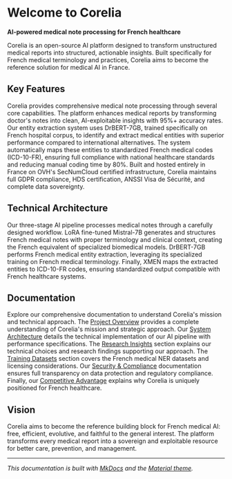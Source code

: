 # Welcome to Corelia

**AI-powered medical note processing for French healthcare**

Corelia is an open-source AI platform designed to transform unstructured medical reports into structured, actionable insights. Built specifically for French medical terminology and practices, Corelia aims to become the reference solution for medical AI in France.

## Key Features

Corelia provides comprehensive medical note processing through several core capabilities. The platform enhances medical reports by transforming doctor's notes into clean, AI-exploitable insights with 95%+ accuracy rates. Our entity extraction system uses DrBERT-7GB, trained specifically on French hospital corpus, to identify and extract medical entities with superior performance compared to international alternatives. The system automatically maps these entities to standardized French medical codes (ICD-10-FR), ensuring full compliance with national healthcare standards and reducing manual coding time by 80%. Built and hosted entirely in France on OVH's SecNumCloud certified infrastructure, Corelia maintains full GDPR compliance, HDS certification, ANSSI Visa de Sécurité, and complete data sovereignty.

## Technical Architecture

Our three-stage AI pipeline processes medical notes through a carefully designed workflow. LoRA fine-tuned Mistral-7B generates and structures French medical notes with proper terminology and clinical context, creating the French equivalent of specialized biomedical models. DrBERT-7GB performs French medical entity extraction, leveraging its specialized training on French medical terminology. Finally, XMEN maps the extracted entities to ICD-10-FR codes, ensuring standardized output compatible with French healthcare systems.

## Documentation

Explore our comprehensive documentation to understand Corelia's mission and technical approach. The [Project Overview](overview.md) provides a complete understanding of Corelia's mission and strategic approach. Our [System Architecture](architecture.md) details the technical implementation of our AI pipeline with performance specifications. The [Research Insights](research-insights.md) section explains our technical choices and research findings supporting our approach. The [Training Datasets](datasets.md) section covers the French medical NER datasets and licensing considerations. Our [Security & Compliance](security-compliance.md) documentation ensures full transparency on data protection and regulatory compliance. Finally, our [Competitive Advantage](competitive-advantage.md) explains why Corelia is uniquely positioned for French healthcare.

## Vision

Corelia aims to become the reference building block for French medical AI: free, efficient, evolutive, and faithful to the general interest. The platform transforms every medical report into a sovereign and exploitable resource for better care, prevention, and management.

---

*This documentation is built with [MkDocs](https://www.mkdocs.org) and the [Material theme](https://squidfunk.github.io/mkdocs-material/).*
